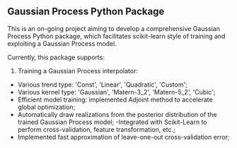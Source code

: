 ## Gaussian Process Python Package

This is an on-going project aiming to develop a comprehensive Gaussian Process
Python package, which facilitates scikit-learn style of training and exploiting
a Gaussian Process model.

Currently, this package supports:

1. Training a Gaussian Process interpolator:

 - Various trend type: 'Const', 'Linear', 'Quadratic', 'Custom';
 - Various kernel type: 'Gaussian', 'Matern-3_2', 'Matern-5_2', 'Cubic';
 - Efficient model training: implemented Adjoint method to accelerate
 global optimization;
 - Automatically draw realizations from the posterior distribution of the trained
 Gaussian Process model;
 -Integrated with Scikit-Learn to perform cross-validation,
 feature transformation, etc.;
 - Implemented fast approximation of leave-one-out cross-validation error;
